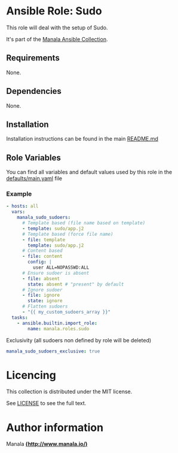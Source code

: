 # Ansible Role: Sudo

This role will deal with the setup of Sudo.

It's part of the [Manala Ansible Collection](https://galaxy.ansible.com/manala/roles).

## Requirements

None.

## Dependencies

None.

## Installation

Installation instructions can be found in the main [README.md](https://github.com/manala/ansible-roles/blob/main/README.md)

## Role Variables

You can find all variables and default values used by this role in the [defaults/main.yaml](./defaults/main.yaml) file

### Example

```yaml
- hosts: all
  vars:
    manala_sudo_sudoers:
      # Template based (file name based on template)
      - template: sudo/app.j2
      # Template based (force file name)
      - file: template
        template: sudo/app.j2
      # Content based
      - file: content
        config: |
          user ALL=NOPASSWD:ALL
      # Ensure sudoer is absent
      - file: absent
        state: absent # "present" by default
      # Ignore sudoer
      - file: ignore
        state: ignore
      # Flatten sudoers
      - "{{ my_custom_sudoers_array }}"
  tasks:
    - ansible.builtin.import_role:  
        name: manala.roles.sudo

```

Exclusivity (all sudoers non defined by role will be deleted)

```yaml
manala_sudo_sudoers_exclusive: true
```

# Licencing

This collection is distributed under the MIT license.

See [LICENSE](https://opensource.org/licenses/MIT) to see the full text.

# Author information

Manala [**(http://www.manala.io/)**](http://www.manala.io)
